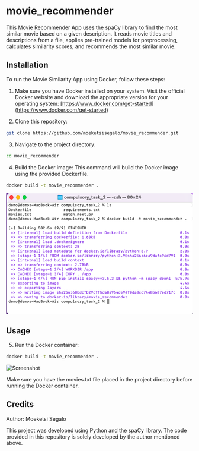 # movie_recommender

This Movie Recommender App uses the spaCy library to find the most similar movie based on a given description. It reads movie titles and descriptions from a file, applies pre-trained models for preprocessing, calculates similarity scores, and recommends the most similar movie.

## Installation

To run the Movie Similarity App using Docker, follow these steps:

1. Make sure you have Docker installed on your system. Visit the official Docker website and download the appropriate version for your operating system: [https://www.docker.com/get-started](https://www.docker.com/get-started)

2. Clone this repository:
```bash
git clone https://github.com/moeketsisegalo/movie_recommender.git
```

3. Navigate to the project directory:
```bash
cd movie_recommender
```
4. Build the Docker image: 
This command will build the Docker image using the provided Dockerfile.
```bash
docker build -t movie_recommender .
```

![Screenshot](screenshots_Movie/Screenshot%202023-05-17%20at%2018.23.35.png)



## Usage
5. Run the Docker container:
```bash
docker build -t movie_recommender .
```
![Screenshot](screenshots_Movie/Screenshot%2023-05-17%20at%2018.24.12.png)

Make sure you have the movies.txt file placed in the project directory before running the Docker container.

## Credits

Author: Moeketsi Segalo

This project was developed using Python and the spaCy library. The code provided in this repository is solely developed by the author mentioned above.

